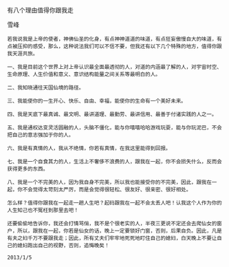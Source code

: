 有八个理由值得你跟我走

雪峰


    若我说我是上帝的使者，神佛仙圣的化身，有点神神道道的味道，有点狂妄傲慢自大的味道，有点被压抑的感受，那么，这种说法我们可以不信不要，但我还有以下几个特殊的地方，值得你跟我天涯共旅。

    一、我是目前这个世界上对上帝认识最全面最透彻的人，对道的内涵最了解的人，对宇宙时空、生命原理、人生价值和意义、意识结构能量之间关系等最明白的人。

    二、我知晓通往天国仙境的路径。

    三、我能使你的一生开心、快乐、自由、幸福，能使你的生命有一个美好未来。

    四、我是天底下最真诚、最文明、最讲道理、最勤劳、最讲信用、最善于付诸实践的人之一。

    五、我是通权达变灵活圆融的人，头脑不僵化，能与你嘻嘻哈哈游戏玩耍，能与你玩泥巴，不会把自己的意志强加于你的人。

    六、我是有真情的人，我从不绝情，你若有真情，在我这里能得到回报。

    七、我是一个自食其力的人，生活上不奢侈不浪费的人，跟我在一起，你不会损失什么，反而会获得更多的东西。

    八、我是一个不完美的人，因为我自身不完美，所以我也能接受你的不完美，因此，跟我在一起，你不会觉得太苛刻太严厉，而是会觉得很轻松、很友好、很亲密、很好相处。

    怎么样？值得你跟我在一起走一趟人生吧？起码跟我在一起不会太丢人吧！认我这个人作为你的人生知己也不冤枉到那里去吧！

    还要偷偷地告诉你，我还会打情骂俏，我不是个很老实的人，半夜三更说不定还会去爬仙女的窗户，所以，跟我在一起，你若是仙女的话，晚上一定要锁好门窗，否则，后果自负。因此，凡是有夫之妇千万不要跟我走；因此，所有丈夫们牢牢地死死地盯住自己的媳妇，白天晚上不要让自己的媳妇跑出自己的视野，否则，追悔晚矣！

    2013/1/5



